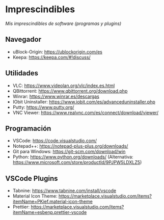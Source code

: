 # Imprescindibles

_Mis imprescindibles de software (programas y plugins)_

## Navegador
* uBlock-Origin: https://ublockorigin.com/es
* Keepa: https://keepa.com/#!discuss/

## Utilidades
* VLC: https://www.videolan.org/vlc/index.es.html
* QBittorrent: https://www.qbittorrent.org/download.php
* Winrar: https://www.winrar.es/descargas
* IObit Uninstaller: https://www.iobit.com/es/advanceduninstaller.php
* Putty: https://www.putty.org/
* VNC Viewer: https://www.realvnc.com/es/connect/download/viewer/

## Programación
* VSCode: https://code.visualstudio.com/
* Notepad++: https://notepad-plus-plus.org/downloads/
* Git para Windows: https://git-scm.com/download/win
* Python: https://www.python.org/downloads/ (Alternativa: https://www.microsoft.com/store/productId/9PJPW5LDXLZ5)


## VSCode Plugins
* Tabnine: https://www.tabnine.com/install/vscode
* Material Icon Theme: https://marketplace.visualstudio.com/items?itemName=PKief.material-icon-theme
* Prettier: https://marketplace.visualstudio.com/items?itemName=esbenp.prettier-vscode
